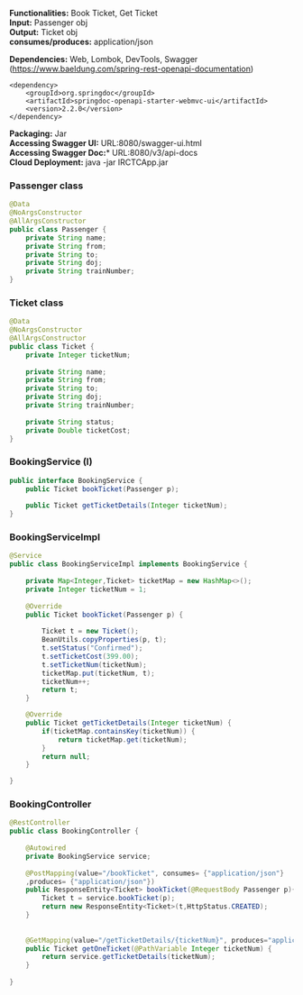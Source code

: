 **Functionalities:** Book Ticket, Get Ticket<br>
**Input:** Passenger obj<br>
**Output:** Ticket obj<br>
**consumes/produces:** application/json

**Dependencies:** Web, Lombok, DevTools, Swagger (https://www.baeldung.com/spring-rest-openapi-documentation)<br>
```
<dependency>
    <groupId>org.springdoc</groupId>
    <artifactId>springdoc-openapi-starter-webmvc-ui</artifactId>
    <version>2.2.0</version>
</dependency>
```
**Packaging:** Jar <br>
**Accessing Swagger UI:** URL:8080/swagger-ui.html<br>
**Accessing Swagger Doc:*** URL:8080/v3/api-docs<br>
**Cloud Deployment:** java -jar IRCTCApp.jar<br>
### Passenger class
```java
@Data
@NoArgsConstructor
@AllArgsConstructor
public class Passenger {
	private String name;
	private String from;
	private String to;
	private String doj;
	private String trainNumber;
}
```

### Ticket class
```java
@Data
@NoArgsConstructor
@AllArgsConstructor
public class Ticket {
	private Integer ticketNum;
	
	private String name;
	private String from;
	private String to;
	private String doj;
	private String trainNumber;
	
	private String status;
	private Double ticketCost;
}
```

### BookingService (I)
```java
public interface BookingService {
	public Ticket bookTicket(Passenger p);
	
	public Ticket getTicketDetails(Integer ticketNum);
}
```
### BookingServiceImpl
```java
@Service
public class BookingServiceImpl implements BookingService {
	
	private Map<Integer,Ticket> ticketMap = new HashMap<>();
	private Integer ticketNum = 1;
	
	@Override
	public Ticket bookTicket(Passenger p) {
		
		Ticket t = new Ticket();
		BeanUtils.copyProperties(p, t);
		t.setStatus("Confirmed");
		t.setTicketCost(399.00);
		t.setTicketNum(ticketNum);
		ticketMap.put(ticketNum, t);
		ticketNum++;
		return t;
	}

	@Override
	public Ticket getTicketDetails(Integer ticketNum) {
		if(ticketMap.containsKey(ticketNum)) {
			return ticketMap.get(ticketNum);
		}
		return null;
	}

}
```

### BookingController
```java
@RestController
public class BookingController {
	
	@Autowired
	private BookingService service;
	
	@PostMapping(value="/bookTicket", consumes= {"application/json"}
	,produces= {"application/json"})
	public ResponseEntity<Ticket> bookTicket(@RequestBody Passenger p){
		Ticket t = service.bookTicket(p);
		return new ResponseEntity<Ticket>(t,HttpStatus.CREATED);
	}
	
	
	@GetMapping(value="/getTicketDetails/{ticketNum}", produces="application/json")
	public Ticket getOneTicket(@PathVariable Integer ticketNum) {
		return service.getTicketDetails(ticketNum);
	}
	
}
```
